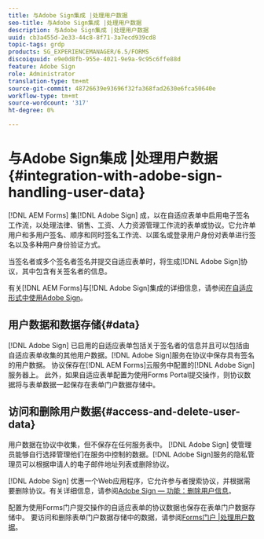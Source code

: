 ```yaml
---
title: 与Adobe Sign集成 |处理用户数据
seo-title: 与Adobe Sign集成 |处理用户数据
description: 与Adobe Sign集成 |处理用户数据
uuid: cb3a455d-2e33-44c8-8f71-3a7ecd939cd8
topic-tags: grdp
products: SG_EXPERIENCEMANAGER/6.5/FORMS
discoiquuid: e9e0d8fb-955e-4021-9e9a-9c95c6ffe88d
feature: Adobe Sign
role: Administrator
translation-type: tm+mt
source-git-commit: 48726639e93696f32fa368fad2630e6fca50640e
workflow-type: tm+mt
source-wordcount: '317'
ht-degree: 0%

---
```



# 与Adobe Sign集成 |处理用户数据{#integration-with-adobe-sign-handling-user-data}

[!DNL AEM Forms] 集[!DNL  Adobe Sign] 成，以在自适应表单中启用电子签名工作流，以处理法律、销售、工资、人力资源管理工作流的表单或协议。它允许单用户和多用户签名、顺序和同时签名工作流、以匿名或登录用户身份对表单进行签名以及多种用户身份验证方式。

当签名者或多个签名者签名并提交自适应表单时，将生成[!DNL Adobe Sign]协议，其中包含有关签名者的信息。

有关[!DNL AEM Forms]与[!DNL Adobe Sign]集成的详细信息，请参阅[在自适应形式中使用Adobe Sign](/help/forms/using/working-with-adobe-sign.md)。

## 用户数据和数据存储{#data}

[!DNL Adobe Sign] 已启用的自适应表单包括关于签名者的信息并且可以包括由自适应表单收集的其他用户数据。[!DNL Adobe Sign]服务在协议中保存具有签名的用户数据。 协议保存在[!DNL AEM Forms]云服务中配置的[!DNL Adobe Sign]服务器上。 此外，如果自适应表单配置为使用Forms Portal提交操作，则协议数据将与表单数据一起保存在表单门户数据存储中。

## 访问和删除用户数据{#access-and-delete-user-data}

用户数据在协议中收集，但不保存在任何服务表中。 [!DNL Adobe Sign] 使管理员能够自行选择管理他们在服务中控制的数据。[!DNL Adobe Sign]服务的隐私管理员可以根据申请人的电子邮件地址列表或删除协议。

[!DNL Adobe Sign] 优惠一个Web应用程序，它允许参与者搜索协议，并根据需要删除协议。有关详细信息，请参阅[Adobe Sign — 功能：删除用户信息](https://helpx.adobe.com/sign/help/adobesign_gdpr_user_deletion.html)。

配置为使用Forms门户提交操作的自适应表单的协议数据也保存在表单门户数据存储中。 要访问和删除表单门户数据存储中的数据，请参阅[Forms门户 |处理用户数据](/help/forms/using/forms-portal-handling-user-data.md)。
